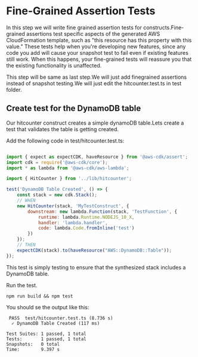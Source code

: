 # Fine-Grained Assertion Tests

In this step we will write fine grained assertion tests for constructs.Fine-grained assertions test specific aspects of the generated AWS CloudFormation template, such as "this resource has this property with this value." These tests help when you're developing new features, since any code you add will cause your snapshot test to fail even if existing features still work. When this happens, your fine-grained tests will reassure you that the existing functionality is unaffected.

This step will be same as last step.We will just add finegrained assertions instead of snapshot testing.We will just edit the hitcounter.test.ts in test folder.

## Create test for the DynamoDB table

Our hitcounter construct creates a simple dynamoDB table.Lets create a test that validates the table is getting created.

Add the following code in test/hitcounter.test.ts:

```javascript

import { expect as expectCDK, haveResource } from '@aws-cdk/assert';
import cdk = require('@aws-cdk/core');
import * as lambda from '@aws-cdk/aws-lambda';

import { HitCounter } from '../lib/hitcounter';

test('DynamoDB Table Created', () => {
    const stack = new cdk.Stack();
    // WHEN
    new HitCounter(stack, 'MyTestConstruct', {
        downstream: new lambda.Function(stack, 'TestFunction', {
            runtime: lambda.Runtime.NODEJS_10_X,
            handler: 'lambda.handler',
            code: lambda.Code.fromInline('test')
        })
    });
    // THEN
    expectCDK(stack).to(haveResource("AWS::DynamoDB::Table"));
});

```

This test is simply testing to ensure that the synthesized stack includes a DynamoDB table.

Run the test.

`npm run build && npm test`

You should se the output like this:

```
 PASS  test/hitcounter.test.ts (8.736 s)
  ✓ DynamoDB Table Created (117 ms)

Test Suites: 1 passed, 1 total
Tests:       1 passed, 1 total
Snapshots:   0 total
Time:        9.397 s

```
